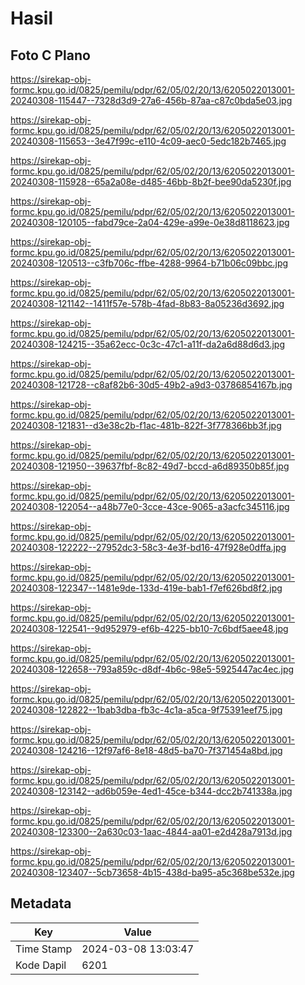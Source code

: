 # Hasil

## Foto C Plano

https://sirekap-obj-formc.kpu.go.id/0825/pemilu/pdpr/62/05/02/20/13/6205022013001-20240308-115447--7328d3d9-27a6-456b-87aa-c87c0bda5e03.jpg

https://sirekap-obj-formc.kpu.go.id/0825/pemilu/pdpr/62/05/02/20/13/6205022013001-20240308-115653--3e47f99c-e110-4c09-aec0-5edc182b7465.jpg

https://sirekap-obj-formc.kpu.go.id/0825/pemilu/pdpr/62/05/02/20/13/6205022013001-20240308-115928--65a2a08e-d485-46bb-8b2f-bee90da5230f.jpg

https://sirekap-obj-formc.kpu.go.id/0825/pemilu/pdpr/62/05/02/20/13/6205022013001-20240308-120105--fabd79ce-2a04-429e-a99e-0e38d8118623.jpg

https://sirekap-obj-formc.kpu.go.id/0825/pemilu/pdpr/62/05/02/20/13/6205022013001-20240308-120513--c3fb706c-ffbe-4288-9964-b71b06c09bbc.jpg

https://sirekap-obj-formc.kpu.go.id/0825/pemilu/pdpr/62/05/02/20/13/6205022013001-20240308-121142--1411f57e-578b-4fad-8b83-8a05236d3692.jpg

https://sirekap-obj-formc.kpu.go.id/0825/pemilu/pdpr/62/05/02/20/13/6205022013001-20240308-124215--35a62ecc-0c3c-47c1-a11f-da2a6d88d6d3.jpg

https://sirekap-obj-formc.kpu.go.id/0825/pemilu/pdpr/62/05/02/20/13/6205022013001-20240308-121728--c8af82b6-30d5-49b2-a9d3-03786854167b.jpg

https://sirekap-obj-formc.kpu.go.id/0825/pemilu/pdpr/62/05/02/20/13/6205022013001-20240308-121831--d3e38c2b-f1ac-481b-822f-3f778366bb3f.jpg

https://sirekap-obj-formc.kpu.go.id/0825/pemilu/pdpr/62/05/02/20/13/6205022013001-20240308-121950--39637fbf-8c82-49d7-bccd-a6d89350b85f.jpg

https://sirekap-obj-formc.kpu.go.id/0825/pemilu/pdpr/62/05/02/20/13/6205022013001-20240308-122054--a48b77e0-3cce-43ce-9065-a3acfc345116.jpg

https://sirekap-obj-formc.kpu.go.id/0825/pemilu/pdpr/62/05/02/20/13/6205022013001-20240308-122222--27952dc3-58c3-4e3f-bd16-47f928e0dffa.jpg

https://sirekap-obj-formc.kpu.go.id/0825/pemilu/pdpr/62/05/02/20/13/6205022013001-20240308-122347--1481e9de-133d-419e-bab1-f7ef626bd8f2.jpg

https://sirekap-obj-formc.kpu.go.id/0825/pemilu/pdpr/62/05/02/20/13/6205022013001-20240308-122541--9d952979-ef6b-4225-bb10-7c6bdf5aee48.jpg

https://sirekap-obj-formc.kpu.go.id/0825/pemilu/pdpr/62/05/02/20/13/6205022013001-20240308-122658--793a859c-d8df-4b6c-98e5-5925447ac4ec.jpg

https://sirekap-obj-formc.kpu.go.id/0825/pemilu/pdpr/62/05/02/20/13/6205022013001-20240308-122822--1bab3dba-fb3c-4c1a-a5ca-9f75391eef75.jpg

https://sirekap-obj-formc.kpu.go.id/0825/pemilu/pdpr/62/05/02/20/13/6205022013001-20240308-124216--12f97af6-8e18-48d5-ba70-7f371454a8bd.jpg

https://sirekap-obj-formc.kpu.go.id/0825/pemilu/pdpr/62/05/02/20/13/6205022013001-20240308-123142--ad6b059e-4ed1-45ce-b344-dcc2b741338a.jpg

https://sirekap-obj-formc.kpu.go.id/0825/pemilu/pdpr/62/05/02/20/13/6205022013001-20240308-123300--2a630c03-1aac-4844-aa01-e2d428a7913d.jpg

https://sirekap-obj-formc.kpu.go.id/0825/pemilu/pdpr/62/05/02/20/13/6205022013001-20240308-123407--5cb73658-4b15-438d-ba95-a5c368be532e.jpg


## Metadata

| Key        | Value               |
| ---------- | ------------------- |
| Time Stamp | 2024-03-08 13:03:47 |
| Kode Dapil | 6201                |



